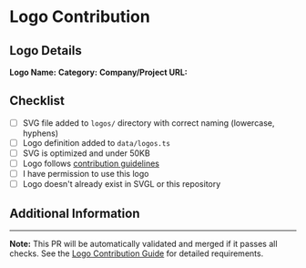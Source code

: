 # Logo Contribution

<!-- This template is for logo contributions. For code changes, you can delete this and use a regular PR description. -->

## Logo Details

**Logo Name:** <!-- e.g., "Acme Corp" -->
**Category:** <!-- Community / Startup / Custom -->
**Company/Project URL:** <!-- Optional: link to official website -->

## Checklist

- [ ] SVG file added to `logos/` directory with correct naming (lowercase, hyphens)
- [ ] Logo definition added to `data/logos.ts`
- [ ] SVG is optimized and under 50KB
- [ ] Logo follows [contribution guidelines](../CONTRIBUTING_LOGOS.md)
- [ ] I have permission to use this logo
- [ ] Logo doesn't already exist in SVGL or this repository

## Additional Information

<!-- Any additional context about the logo, special requirements, or notes for reviewers -->

---

**Note:** This PR will be automatically validated and merged if it passes all checks. See the [Logo Contribution Guide](../CONTRIBUTING_LOGOS.md) for detailed requirements.